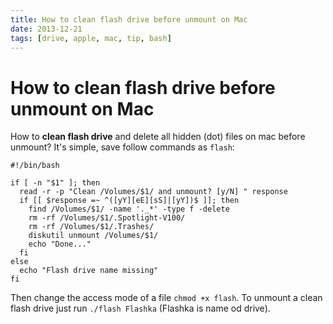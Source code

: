 ```yaml
---
title: How to clean flash drive before unmount on Mac
date: 2013-12-21
tags: [drive, apple, mac, tip, bash]
---
```



# How to clean flash drive before unmount on Mac

How to **clean flash drive** and delete all hidden (dot) files on mac before unmount? It's simple, save follow commands as `flash`:

```
#!/bin/bash

if [ -n "$1" ]; then
  read -r -p "Clean /Volumes/$1/ and unmount? [y/N] " response
  if [[ $response =~ ^([yY][eE][sS]|[yY])$ ]]; then      
    find /Volumes/$1/ -name '._*' -type f -delete
    rm -rf /Volumes/$1/.Spotlight-V100/
    rm -rf /Volumes/$1/.Trashes/
    diskutil unmount /Volumes/$1/
    echo "Done..."
  fi
else
  echo "Flash drive name missing"
fi
```

Then change the access mode of a file `chmod +x flash`. To unmount a clean flash drive just run
`./flash Flashka` (Flashka is name od drive).
